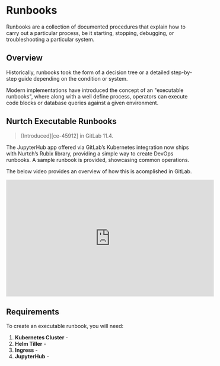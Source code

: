 # Runbooks

Runbooks are a collection of documented procedures that explain how to 
carry out a particular process, be it starting, stopping, debugging, 
or troubleshooting a particular system.

## Overview

Historically, runbooks took the form of a decision tree or a detailed 
step-by-step guide depending on the condition or system. 

Modern implementations have introduced the concept of an "executable 
runbooks", where along with a well define process, operators can execute 
code blocks or database queries against a given environment.

## Nurtch Executable Runbooks

> [Introduced][ce-45912] in GitLab 11.4.

The JupyterHub app offered via GitLab’s Kubernetes integration now ships 
with Nurtch’s Rubix library, providing a simple way to create DevOps 
runbooks. A sample runbook is provided, showcasing common operations.

The below video provides an overview of how this is acomplished in GitLab.

<iframe width="560" height="315" src="https://www.youtube.com/embed/Q_OqHIIUPjE" 
frameborder="0" allow="autoplay; encrypted-media" allowfullscreen></iframe>

## Requirements

To create an executable runbook, you will need:

1. **Kubernetes Cluster** - 
1. **Helm Tiller** - 
1. **Ingress** -
1. **JupyterHub** -